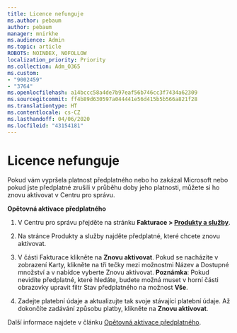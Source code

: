 ```yaml
---
title: Licence nefunguje
ms.author: pebaum
author: pebaum
manager: mnirkhe
ms.audience: Admin
ms.topic: article
ROBOTS: NOINDEX, NOFOLLOW
localization_priority: Priority
ms.collection: Adm_O365
ms.custom:
- "9002459"
- "3764"
ms.openlocfilehash: a14bccc58a4de7b97eaf56b746cc3f7434a62309
ms.sourcegitcommit: ff4b89d630597a044441e56d415b5b566a821f28
ms.translationtype: HT
ms.contentlocale: cs-CZ
ms.lasthandoff: 04/06/2020
ms.locfileid: "43154181"
---
```

# <a name="license-not-working"></a>Licence nefunguje

Pokud vám vypršela platnost předplatného nebo ho zakázal Microsoft nebo pokud jste předplatné zrušili v průběhu doby jeho platnosti, můžete si ho znovu aktivovat v Centru pro správu.

**Opětovná aktivace předplatného**

1. V Centru pro správu přejděte na stránku **Fakturace > [Produkty a služby](https://go.microsoft.com/fwlink/p/?linkid=842054)**.

2. Na stránce Produkty a služby najděte předplatné, které chcete znovu aktivovat.

3. V části Fakturace klikněte na **Znovu aktivovat**.  Pokud se nacházíte v zobrazení Karty, klikněte na tři tečky mezi možnostmi Název a Dostupné množství a v nabídce vyberte Znovu aktivovat. **Poznámka**: Pokud nevidíte předplatné, které hledáte, budete možná muset v horní části obrazovky upravit filtr Stav předplatného na možnost **Vše**.

4. Zadejte platební údaje a aktualizujte tak svoje stávající platební údaje. Až dokončíte zadávání způsobu platby, klikněte na **Znovu aktivovat**.

Další informace najdete v článku [Opětovná aktivace předplatného](https://docs.microsoft.com/office365/admin/subscriptions-and-billing/reactivate-your-subscription). 
